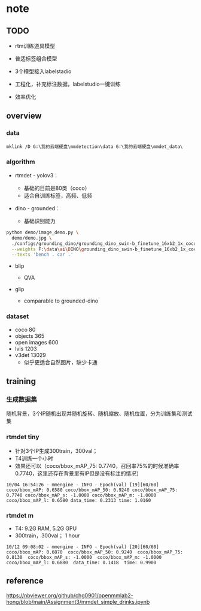 # note

## TODO

* rtm训练道具模型

* 普适标签组合模型
* 3个模型接入labelstadio
* 工程化，补充标注数据，labelstudio一键训练
* 效率优化

## overview

### data

```batch
mklink /D G:\我的云端硬盘\mmdetection\data G:\我的云端硬盘\mmdet_data\
```

### algorithm

* rtmdet - yolov3：
  * 基础的目前是80类（coco）
  * 适合自训练标签，高频、低频

* dino - grounded：
  * 基础识别能力

```bash
python demo/image_demo.py \
  demo/demo.jpg \
  ./configs/grounding_dino/grounding_dino_swin-b_finetune_16xb2_1x_coco.py \
  --weights F:\data\ai\DINO\grounding_dino_swin-b_finetune_16xb2_1x_coco_20230921_153201-f219e0c0.pth \
  --texts 'bench . car .'
```

* blip
  * QVA

* glip
  * comparable to grounded-dino

### dataset

* coco 80
* objects 365
* open images 600
* lvis 1203
* v3det 13029
  * 似乎更适合自然图片，缺少卡通

## training

### 生成数据集

随机背景，3个IP随机出现并随机旋转、随机缩放、随机位置，分为训练集和测试集

### rtmdet tiny

* 针对3个IP生成300train，300val；
* T4训练一个小时
* 效果还可以（coco/bbox_mAP_75: 0.7740，召回率75%的时候准确率0.7740，这里还存在背景里有IP但是没有标注的情况）

```log
10/04 16:54:26 - mmengine - INFO - Epoch(val) [19][60/60] coco/bbox_mAP: 0.6580 coco/bbox_mAP_50: 0.9240 coco/bbox_mAP_75: 0.7740 coco/bbox_mAP_s: -1.0000 coco/bbox_mAP_m: -1.0000 coco/bbox_mAP_l: 0.6580 data_time: 0.2313 time: 1.0160
```

### rtmdet m

* T4: 9.2G RAM, 5.2G GPU
* 300train，300val； 1 hour

```log
10/12 09:08:02 - mmengine - INFO - Epoch(val) [20][60/60]    coco/bbox_mAP: 0.6870  coco/bbox_mAP_50: 0.9240  coco/bbox_mAP_75: 0.8130  coco/bbox_mAP_s: -1.0000  coco/bbox_mAP_m: -1.0000  coco/bbox_mAP_l: 0.6880  data_time: 0.1418  time: 0.9900
```


## reference

https://nbviewer.org/github/chg0901/openmmlab2-hong/blob/main/Assignment3/mmdet_simple_drinks.ipynb